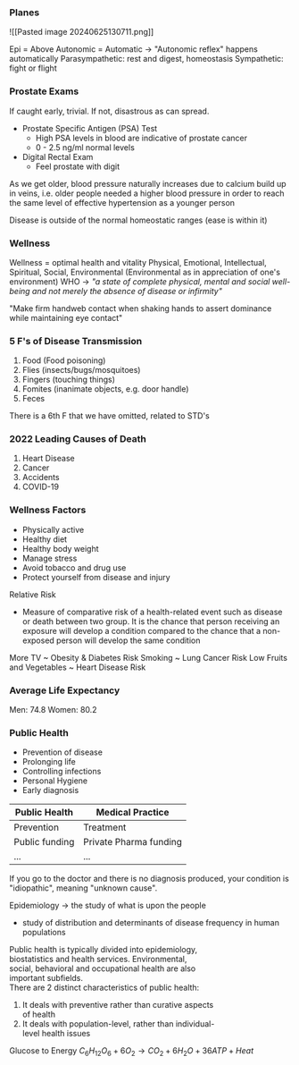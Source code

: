 ### Planes
![[Pasted image 20240625130711.png]]


Epi = Above
Autonomic = Automatic $\rightarrow$ "Autonomic reflex" happens automatically
Parasympathetic: rest and digest, homeostasis
Sympathetic: fight or flight

### Prostate Exams
If caught early, trivial. If not, disastrous as can spread.
* Prostate Specific Antigen (PSA) Test
	* High PSA levels in blood are indicative of prostate cancer
	* 0 - 2.5 ng/ml normal levels
* Digital Rectal Exam
	* Feel prostate with digit


As we get older, blood pressure naturally increases due to calcium build up in veins, i.e. older people needed a higher blood pressure in order to reach the same level of effective hypertension as a younger person

Disease is outside of the normal homeostatic ranges (ease is within it)

### Wellness
Wellness = optimal health and vitality
Physical, Emotional, Intellectual, Spiritual, Social, Environmental
	(Environmental as in appreciation of one's environment)
WHO $\rightarrow$ *"a state of complete physical, mental and social well-being and not merely the absence of disease or infirmity"*

"Make firm handweb contact when shaking hands to assert dominance while maintaining eye contact"

### 5 F's of Disease Transmission
1. Food (Food poisoning)
2. Flies (insects/bugs/mosquitoes)
3. Fingers (touching things)
4. Fomites (inanimate objects, e.g. door handle)
5. Feces

There is a 6th F that we have omitted, related to STD's

### 2022 Leading Causes of Death
1. Heart Disease
2. Cancer
3. Accidents
4. COVID-19

### Wellness Factors
* Physically active
* Healthy diet
* Healthy body weight
* Manage stress 
* Avoid tobacco and drug use
* Protect yourself from disease and injury

Relative Risk
* Measure of comparative risk of a health-related event such as disease or death between two group. It is the chance that person receiving an exposure will develop a condition compared to the chance that a non-exposed person will develop the same condition

More TV ~ Obesity & Diabetes Risk
Smoking ~ Lung Cancer Risk
Low Fruits and Vegetables ~ Heart Disease Risk

### Average Life Expectancy
Men: 74.8
Women: 80.2

### Public Health
* Prevention of disease
* Prolonging life
* Controlling infections
* Personal Hygiene
* Early diagnosis


| Public Health  | Medical Practice       |
| -------------- | ---------------------- |
| Prevention     | Treatment              |
| Public funding | Private Pharma funding |
| ...            | ...                    |

If you go to the doctor and there is no diagnosis produced, your condition is "idiopathic", meaning "unknown cause".

Epidemiology $\rightarrow$ the study of what is upon the people 
* study of distribution and determinants of disease frequency in human populations

Public health is typically divided into epidemiology,  
biostatistics and health services. Environmental,  
social, behavioral and occupational health are also  
important subfields.  
There are 2 distinct characteristics of public health:  
1. It deals with preventive rather than curative aspects  
of health  
2. It deals with population-level, rather than individual-  
level health issues

Glucose to Energy
$C_6 H_{12} O_6 + 6 O_2 \rightarrow CO_2 + 6 H_2 O + 36ATP + Heat$



